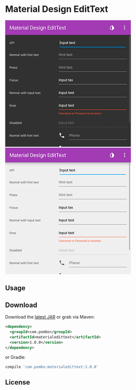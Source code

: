 Material Design EditText
========================

![demo_dark.gif](./img/demo_dark.gif) ![demo_light.gif](./img/demo_light.gif)

Usage
-----



Download
--------

Download the [latest JAR]() or grab via Maven:
```xml
<dependency>
  <groupId>com.pombo</groupId>
  <artifactId>materialedittext</artifactId>
  <version>1.0.0</version>
</dependency>
```

or Gradle:
```groovy
compile 'com.pombo:materialedittext:1.0.0'
```

License
-------

